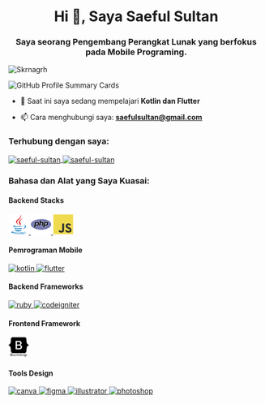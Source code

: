 <h1 align="center">Hi 👋, Saya Saeful Sultan</h1>
<h3 align="center">Saya seorang Pengembang Perangkat Lunak yang berfokus pada Mobile Programing.</h3>

<p align="left"> 
  <img src="https://komarev.com/ghpvc/?username=doforfuns&label=Profile%20views&color=0e75b6&style=flat" alt="Skrnagrh" /> 
</p>

![GitHub Profile Summary Cards](https://github-profile-summary-cards.vercel.app/api/cards/profile-details?username=doforfuns&theme=github)

- 🌱 Saat ini saya sedang mempelajari **Kotlin dan Flutter**

- 📫 Cara menghubungi saya: **saefulsultan@gmail.com**

<h3 align="left">Terhubung dengan saya:</h3>
<p align="left">
  <a href="https://linkedin.com/in/saeful-sultan/" target="blank">
    <img align="center" src="https://raw.githubusercontent.com/rahuldkjain/github-profile-readme-generator/master/src/images/icons/Social/linked-in-alt.svg" alt="saeful-sultan" height="30" width="40" />
  </a>  
  <a href="https://www.instagram.com/doforfuns/" target="blank">
    <img align="center" src="https://raw.githubusercontent.com/rahuldkjain/github-profile-readme-generator/master/src/images/icons/Social/instagram.svg" alt="saeful-sultan" height="30" width="40" />
  </a>  
</p>

<h3 align="left">Bahasa dan Alat yang Saya Kuasai:</h3>
<p align="left"> 
  <h4>Backend Stacks</h4>
  <p>
    <a href="https://www.java.com" target="_blank" rel="noreferrer"> 
      <img src="https://raw.githubusercontent.com/devicons/devicon/master/icons/java/java-original.svg" alt="java" width="40" height="40"/> 
    </a> 
    <a href="https://www.php.net" target="_blank" rel="noreferrer"> 
      <img src="https://raw.githubusercontent.com/devicons/devicon/master/icons/php/php-original.svg" alt="php" width="40" height="40"/> 
    </a>
    <a href="https://www.javascript.com" target="_blank" rel="noreferrer"> 
      <img src="https://raw.githubusercontent.com/devicons/devicon/master/icons/javascript/javascript-original.svg" alt="javascript" width="40" height="40"/> 
    </a>
    </p>
    
   <h4>Pemrograman Mobile</h4>
  <p>
    <a href="https://kotlinlang.org/" target="_blank" rel="noreferrer"> 
      <img src="https://cdn.jsdelivr.net/gh/devicons/devicon/icons/kotlin/kotlin-original.svg" alt="kotlin" width="40" height="40"/> 
    </a>
      <a href="https://flutter.dev/" target="_blank" rel="noreferrer"> 
      <img src="https://cdn.jsdelivr.net/gh/devicons/devicon/icons/flutter/flutter-original.svg" alt="flutter" width="40" height="40"/> 
    </a>
  </p>
  
  <h4>Backend Frameworks</h4>
  <p>
    <a href="https://www.ruby-lang.org/id/" target="_blank" rel="noreferrer">
            <img src="https://cdn.jsdelivr.net/gh/devicons/devicon/icons/ruby/ruby-original.svg" alt="ruby" width="40" height="40" /> 
    </a> 
    <a href="https://codeigniter.com/" target="_blank" rel="noreferrer"> 
      <img src="https://cdn.jsdelivr.net/gh/devicons/devicon/icons/codeigniter/codeigniter-plain.svg" alt="codeigniter" width="40" height="40" />
    </a>
  </p>

  <h4>Frontend Framework</h4>
  <p>
    <a href="https://getbootstrap.com/" target="_blank" rel="noreferrer"> 
      <img src="https://raw.githubusercontent.com/devicons/devicon/master/icons/bootstrap/bootstrap-plain-wordmark.svg" alt="bootstrap" width="40" height="40"/> 
    </a>
  
  </p>

  <h4>Tools Design</h4>
  <p>
    <a href="https://www.canva.com/" target="_blank" rel="noreferrer"> 
       <img src="https://cdn.jsdelivr.net/gh/devicons/devicon/icons/canva/canva-original.svg" alt="canva" width="40" height="40" />
    </a>
    <a href="https://www.figma.com/" target="_blank" rel="noreferrer"> 
       <img src="https://cdn.jsdelivr.net/gh/devicons/devicon/icons/figma/figma-original.svg" alt="figma" width="40" height="40" />
    </a>
    <a href="https://www.adobe.com/products/illustrator.html" target="_blank" rel="noreferrer"> 
       <img src="https://cdn.jsdelivr.net/gh/devicons/devicon/icons/illustrator/illustrator-plain.svg" alt="illustrator" width="40" height="40" />
    </a>
    <a href="https://www.adobe.com/products/photoshop.html" target="_blank" rel="noreferrer"> 
       <img src="https://cdn.jsdelivr.net/gh/devicons/devicon/icons/photoshop/photoshop-plain.svg" alt="photoshop" width="40" height="40" />
    </a>
     </p>
</p>
